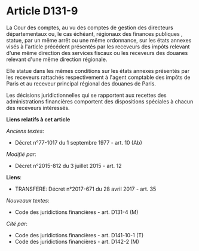 # Article D131-9

La Cour des comptes, au vu des comptes de gestion des directeurs départementaux ou, le cas échéant, régionaux des finances
publiques , statue, par un même arrêt ou une même ordonnance, sur les états annexes visés à l'article précédent présentés par
les receveurs des impôts relevant d'une même direction des services fiscaux ou les receveurs des douanes relevant d'une même
direction régionale. 

Elle statue dans les mêmes conditions sur les états annexes présentés par les receveurs rattachés respectivement à l'agent
comptable des impôts de Paris et au receveur principal régional des douanes de Paris. 

Les décisions juridictionnelles qui se rapportent aux recettes des administrations financières comportent des dispositions
spéciales à chacun des receveurs intéressés.

**Liens relatifs à cet article**

_Anciens textes_:

  - Décret n°77-1017 du 1 septembre 1977 - art. 10 (Ab)

_Modifié par_:

  - Décret n°2015-812 du 3 juillet 2015 - art. 12

**Liens**:

  - TRANSFERE: Décret n°2017-671 du 28 avril 2017 - art. 35

_Nouveaux textes_:

  - Code des juridictions financières - art. D131-4 (M)

_Cité par_:

  - Code des juridictions financières - art. D141-10-1 (T)
  - Code des juridictions financières - art. D142-2 (M)
